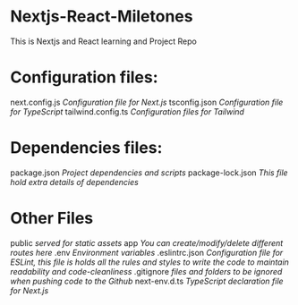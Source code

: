 # Nextjs-React-Miletones
This is Nextjs and React learning and Project Repo



# Configuration files:
next.config.js	   *Configuration file for Next.js*
tsconfig.json	     *Configuration file for TypeScript*
tailwind.config.ts *Configuration files for Tailwind*

# Dependencies files:
package.json	     *Project dependencies and scripts*
package-lock.json  *This file hold extra details of dependencies*

# Other Files
public             *served for static assets*
app                *You can create/modify/delete different routes here*
.env	             *Environment variables*
.eslintrc.json	   *Configuration file for ESLint, this file is holds all the rules and styles to write the code to maintain readability and 
                    code-cleanliness*
.gitignore	       *files and folders to be ignored when pushing code to the Github*
next-env.d.ts	     *TypeScript declaration file for Next.js*
